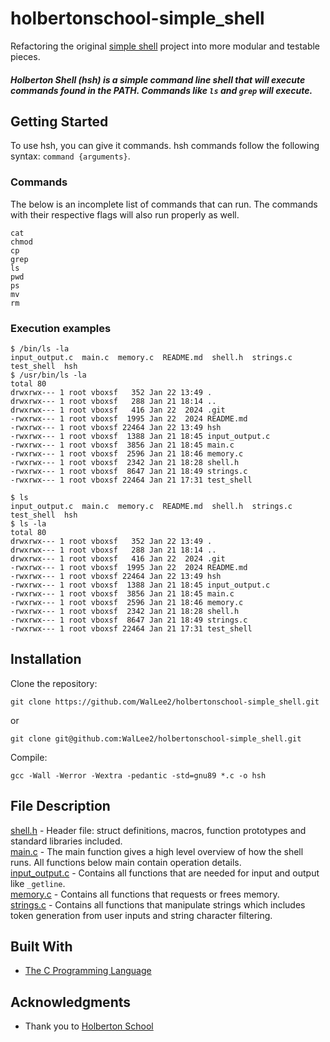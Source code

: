# holbertonschool-simple_shell

Refactoring the original [simple shell](https://github.com/WalLee2/simple_shell) project into more modular and testable pieces.

##### Holberton Shell (hsh) is a simple command line shell that will execute commands found in the PATH. Commands like ```ls``` and ```grep``` will execute.

## Getting Started

To use hsh, you can give it commands. hsh commands follow the following syntax: `command {arguments}`.

### Commands

The below is an incomplete list of commands that can run. The commands with their respective flags will also run properly as well.

```
cat
chmod
cp
grep
ls
pwd
ps
mv
rm
```

### Execution examples
```
$ /bin/ls -la
input_output.c  main.c  memory.c  README.md  shell.h  strings.c  test_shell  hsh
$ /usr/bin/ls -la
total 80
drwxrwx--- 1 root vboxsf   352 Jan 22 13:49 .
drwxrwx--- 1 root vboxsf   288 Jan 21 18:14 ..
drwxrwx--- 1 root vboxsf   416 Jan 22  2024 .git
-rwxrwx--- 1 root vboxsf  1995 Jan 22  2024 README.md
-rwxrwx--- 1 root vboxsf 22464 Jan 22 13:49 hsh
-rwxrwx--- 1 root vboxsf  1388 Jan 21 18:45 input_output.c
-rwxrwx--- 1 root vboxsf  3856 Jan 21 18:45 main.c
-rwxrwx--- 1 root vboxsf  2596 Jan 21 18:46 memory.c
-rwxrwx--- 1 root vboxsf  2342 Jan 21 18:28 shell.h
-rwxrwx--- 1 root vboxsf  8647 Jan 21 18:49 strings.c
-rwxrwx--- 1 root vboxsf 22464 Jan 21 17:31 test_shell
```
```
$ ls
input_output.c  main.c  memory.c  README.md  shell.h  strings.c  test_shell  hsh
$ ls -la
total 80
drwxrwx--- 1 root vboxsf   352 Jan 22 13:49 .
drwxrwx--- 1 root vboxsf   288 Jan 21 18:14 ..
drwxrwx--- 1 root vboxsf   416 Jan 22  2024 .git
-rwxrwx--- 1 root vboxsf  1995 Jan 22  2024 README.md
-rwxrwx--- 1 root vboxsf 22464 Jan 22 13:49 hsh
-rwxrwx--- 1 root vboxsf  1388 Jan 21 18:45 input_output.c
-rwxrwx--- 1 root vboxsf  3856 Jan 21 18:45 main.c
-rwxrwx--- 1 root vboxsf  2596 Jan 21 18:46 memory.c
-rwxrwx--- 1 root vboxsf  2342 Jan 21 18:28 shell.h
-rwxrwx--- 1 root vboxsf  8647 Jan 21 18:49 strings.c
-rwxrwx--- 1 root vboxsf 22464 Jan 21 17:31 test_shell
```

## Installation

Clone the repository:

```
git clone https://github.com/WalLee2/holbertonschool-simple_shell.git
```
or
```
git clone git@github.com:WalLee2/holbertonschool-simple_shell.git
```

Compile:

```
gcc -Wall -Werror -Wextra -pedantic -std=gnu89 *.c -o hsh
```

## File Description
[shell.h](shell.h) - Header file: struct definitions, macros, function prototypes and standard libraries included.<br>
[main.c](main.c) - The main function gives a high level overview of how the shell runs. All functions below main contain operation details.<br>
[input_output.c](input_output.c) - Contains all functions that are needed for input and output like ```_getline```.<br>
[memory.c](memory.c) - Contains all functions that requests or frees memory.<br>
[strings.c](strings.c) - Contains all functions that manipulate strings which includes token generation from user inputs and string character filtering.<br>


## Built With

* [The C Programming Language](https://en.wikipedia.org/wiki/The_C_Programming_Language)


## Acknowledgments

* Thank you to <a href="https://www.holbertonschool.com/">Holberton School</a>
